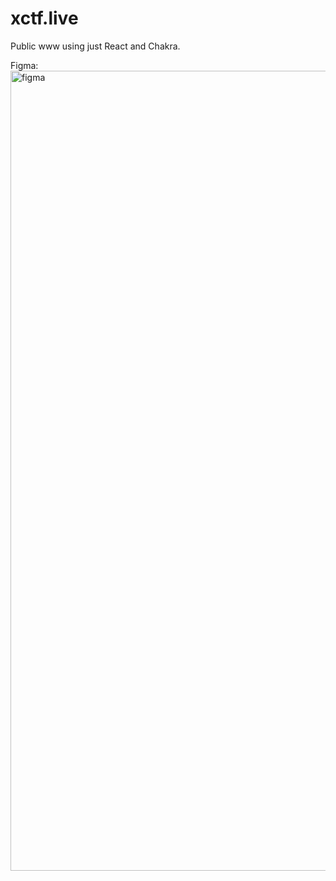 # xctf.live

Public www using just React and Chakra.

Figma:
<img width="1280" alt="figma" src="https://user-images.githubusercontent.com/69059806/203878884-f5e39843-92d4-4db0-9612-3a49da427e1e.png">
